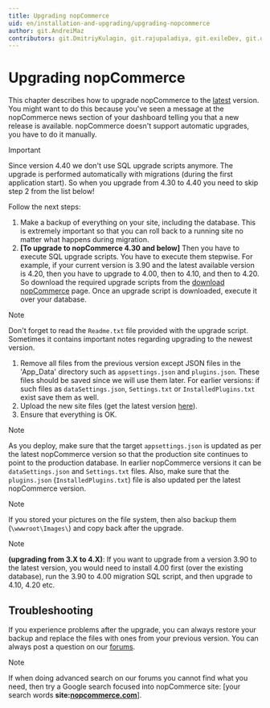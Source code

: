 ```yaml
---
title: Upgrading nopCommerce
uid: en/installation-and-upgrading/upgrading-nopcommerce
author: git.AndreiMaz
contributors: git.DmitriyKulagin, git.rajupaladiya, git.exileDev, git.dunaenko
---
```


# Upgrading nopCommerce

This chapter describes how to upgrade nopCommerce to the [latest](https://www.nopcommerce.com/download-nopcommerce) version. You might want to do this because you've seen a message at the nopCommerce news section of your dashboard telling you that a new release is available. nopCommerce doesn't support automatic upgrades, you have to do it manually.

> [!IMPORTANT]
>
> Since version 4.40 we don't use SQL upgrade scripts anymore. The upgrade is performed automatically with migrations (during the first application start). So when you upgrade from 4.30 to 4.40 you need to skip step 2 from the list below!

Follow the next steps:

1. Make a backup of everything on your site, including the database. This is extremely important so that you can roll back to a running site no matter what happens during migration.
1. **[To upgrade to nopCommerce 4.30 and below]** Then you have to execute SQL upgrade scripts. You have to execute them stepwise. For example, if your current version is 3.90 and the latest available version is 4.20, then you have to upgrade to 4.00, then to 4.10, and then to 4.20. So download the required upgrade scripts from the [download nopCommerce](https://www.nopcommerce.com/download-nopcommerce) page. Once an upgrade script is downloaded, execute it over your database.

  > [!NOTE]
  >
  > Don't forget to read the `Readme.txt` file provided with the upgrade script. Sometimes it contains important notes regarding upgrading to the newest version.

1. Remove all files from the previous version except JSON files in the 'App_Data' directory such as `appsettings.json` and  `plugins.json`. These files should be saved since we will use them later. For earlier versions: if such files as `dataSettings.json`, `Settings.txt` or `InstalledPlugins.txt` exist save them as well.
1. Upload the new site files (get the latest version [here](https://www.nopcommerce.com/download-nopcommerce)).
1. Ensure that everything is OK.

> [!NOTE]
>
> As you deploy, make sure that the target `appsettings.json` is updated as per the latest nopCommerce version so that the production site continues to point to the production database. In earlier nopCommerce versions it can be `dataSettings.json` and `Settings.txt` files. Also, make sure that the `plugins.json` (`InstalledPlugins.txt`) file is also updated per the latest nopCommerce version.

> [!NOTE]
> If you stored your pictures on the file system, then also backup them (`\wwwroot\Images\`) and copy back after the upgrade.

> [!NOTE]
> **(upgrading from 3.X to 4.X)**: If you want to upgrade from a version 3.90 to the latest version, you would need to install 4.00 first (over the existing database), run the 3.90 to 4.00 migration SQL script, and then upgrade to 4.10, 4.20 etc.

## Troubleshooting

If you experience problems after the upgrade, you can always restore your backup and replace the files with ones from your previous version. You can always post a question on our [forums](https://www.nopcommerce.com/boards/).

> [!Note]
>
> If when doing advanced search on our forums you cannot find what you need, then try a Google search focused into nopCommerce site: [your search words **site:[nopcommerce.com](https://www.nopcommerce.com/ "nopcommerce.com")**].
